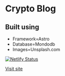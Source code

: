 # Crypto Blog


## Built using

- Framework=Astro
- Database=Mondodb
- Images=Unsplash.com

[![Netlify Status](https://api.netlify.com/api/v1/badges/202b0874-614d-4a60-968f-756927a210d4/deploy-status)](https://app.netlify.com/sites/blocklink/deploys)

[Visit site](https://blocklink.netlify.app)
